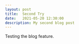 ```yaml
---
layout: post
title:  Second Try
date:   2021-05-20 12:30:00
description: My second blog post
---
```


Testing the blog feature.